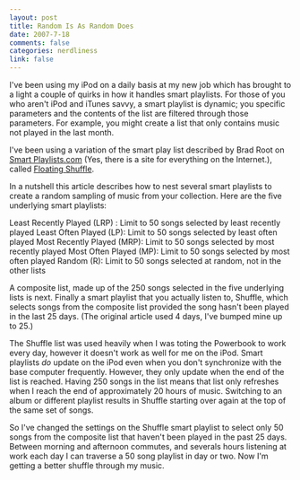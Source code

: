 ```yaml
--- 
layout: post
title: Random Is As Random Does
date: 2007-7-18
comments: false
categories: nerdliness
link: false
---
```

I've been using my iPod on a daily basis at my new job which has brought to a light a couple of quirks in how it handles smart playlists.  For those of you who aren't iPod and iTunes savvy, a smart playlist is dynamic;  you specific parameters and the contents of the list are filtered through those parameters.  For example, you might create a list that only contains music not played in the last month.

I've been using a variation of the smart play list described by Brad Root on <a href="http://smartplaylists.com/" title="Smart Playlists.com">Smart Playlists.com</a> (Yes, there is a site for everything on the Internet.), called <a href="http://smartplaylists.com/comments.php?id=950_0_1_0_C" title="Floating Shuffle">Floating Shuffle</a>.

In a nutshell this article describes how to nest several smart playlists to create a random sampling of music from your collection.  Here are the five underlying smart playlists:

Least Recently Played (LRP) : Limit to 50 songs selected by least recently played
Least Often Played (LP): Limit to 50 songs selected by least often played
Most Recently Played (MRP): Limit to 50 songs selected by most recently played
Most Often Played (MP): Limit to 50 songs selected by most often played
Random (R): Limit to 50 songs selected at random, not in the other lists

A composite list, made up of the 250 songs selected in the five underlying lists is next.  Finally a smart playlist that you actually listen to, Shuffle, which selects songs from the composite list provided the song hasn't been played in the last 25 days.  (The original article used 4 days, I've bumped mine up to 25.)

The Shuffle list was used heavily when I was toting the Powerbook to work every day, however it doesn't work as well for me on the iPod.  Smart playlists <i>do</i> update on the iPod even when you don't synchronize with the base computer frequently.  However, they only update when the end of the list is reached.  Having 250 songs in the list means that list only refreshes when I reach the end of approximately 20 hours of music.  Switching to an album or different playlist results in Shuffle starting over again at the top of the same set of songs.

So I've changed the settings on the Shuffle smart playlist to select only 50 songs from the composite list that haven't been played in the past 25 days.  Between morning and afternoon commutes, and severals hours listening at work each day I can traverse a 50 song playlist in day or two.  Now I'm getting a better shuffle through my music.
